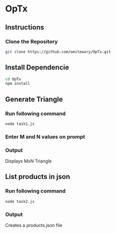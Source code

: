 # OpTx

## Instructions

### Clone the Repository
```bash
git clone https://github.com/omitewary/OpTx.git
```
## Install Dependencie
```bash
cd OpTx
npm install
```

## Generate Triangle
### Run following command
```bash
node task1.js
```
### Enter M and N values on prompt

### Output
Displays MxN Triangle

## List products in json
### Run following command
```bash
node task2.js
```
### Output
Creates a products.json file
